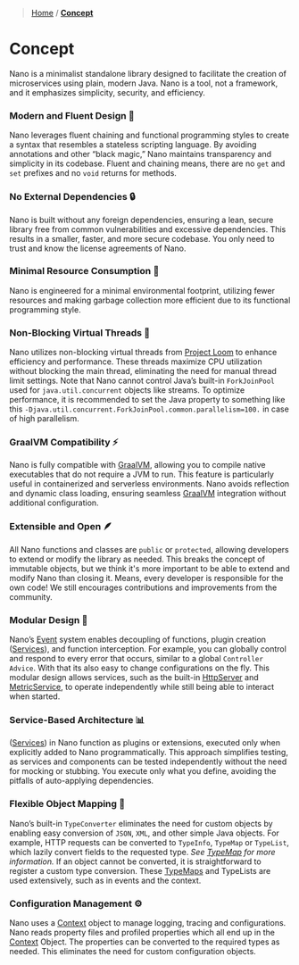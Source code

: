 > [Home](../../../README.md) / **[Concept](README.md)**

# Concept

Nano is a minimalist standalone library designed to facilitate the creation of microservices using plain, modern Java. 
Nano is a tool, not a framework, and it emphasizes simplicity, security, and efficiency.

### Modern and Fluent Design 🚀

Nano leverages fluent chaining and functional programming styles to create a syntax that resembles a stateless scripting
language. By avoiding annotations and other “black magic,” Nano maintains transparency and simplicity in its codebase.
Fluent and chaining means, there are no `get` and `set` prefixes and no `void` returns for methods.

### No External Dependencies 🔒

Nano is built without any foreign dependencies, ensuring a lean, secure library free from common vulnerabilities and
excessive dependencies. This results in a smaller, faster, and more secure codebase. You only need to trust and know the
license agreements of Nano.

### Minimal Resource Consumption 🌱

Nano is engineered for a minimal environmental footprint, utilizing fewer resources and making garbage collection more
efficient due to its functional programming style.

### Non-Blocking Virtual Threads 🧵

Nano utilizes non-blocking virtual threads from [Project Loom](https://jdk.java.net/loom/) to enhance efficiency and
performance. These threads maximize CPU utilization without blocking the main thread, eliminating the need for manual
thread limit settings.
Note that Nano cannot control Java’s built-in `ForkJoinPool` used for `java.util.concurrent` objects like streams.
To optimize performance, it is recommended to set the Java property to something like
this `-Djava.util.concurrent.ForkJoinPool.common.parallelism=100.` in case of high parallelism.

### GraalVM Compatibility ⚡

Nano is fully compatible with [GraalVM](https://www.graalvm.org), allowing you to compile native executables that do not
require a JVM to run. This feature is particularly useful in containerized and serverless environments.
Nano avoids reflection and dynamic class loading, ensuring seamless [GraalVM](https://www.graalvm.org) integration
without additional configuration.

### Extensible and Open 🪶

All Nano functions and classes are `public` or `protected`, allowing developers to extend or modify the library as
needed. This breaks the concept of immutable objects, but we think it's more important to be able to extend and modify
Nano than closing it. Means, every developer is responsible for the own code!
We still encourages contributions and improvements from the community.

### Modular Design 🧩

Nano’s [Event](../../events/README.md) system enables decoupling of functions, plugin
creation ([Services](../../services/README.md)), and function interception.
For example, you can globally control and respond to every error that occurs, similar to a global `Controller Advice`.
With that its also easy to change configurations on the fly.
This modular design allows services, such as the built-in [HttpServer](../../services/httpserver/README.md) and
[MetricService](../../services/metricservice/README.md), to operate independently while still being able to interact
when started.

### Service-Based Architecture 📊

([Services](../../services/README.md)) in Nano function as plugins or extensions, executed only when explicitly added to
Nano programmatically.
This approach simplifies testing, as services and components can be tested independently without the need for mocking or
stubbing.
You execute only what you define, avoiding the pitfalls of auto-applying dependencies.

### Flexible Object Mapping 🔄

Nano’s built-in `TypeConverter` eliminates the need for custom objects by enabling easy conversion of `JSON`, `XML`, and
other simple Java objects.
For example, HTTP requests can be converted to `TypeInfo`, `TypeMap` or `TypeList`, which lazily convert fields to
the requested type. _See [TypeMap](https://github.com/YunaBraska/type-map) for more information._
If an object cannot be converted, it is straightforward to register a custom type conversion.
These [TypeMaps](https://github.com/YunaBraska/type-map) and TypeLists are used extensively, such as in events and the context.

### Configuration Management ⚙️

Nano uses a [Context](../../context/README.md) object to manage logging, tracing and configurations.
Nano reads property files and profiled properties which all end up in the [Context](../../context/README.md) Object.
The properties can be converted to the required types as needed.
This eliminates the need for custom configuration objects.




